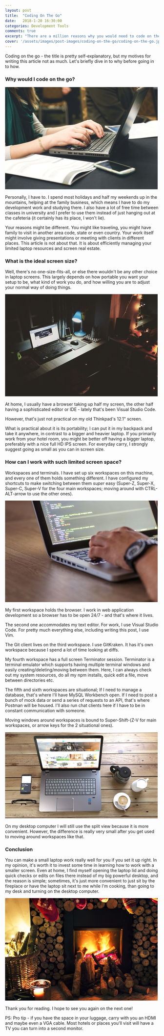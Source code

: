 ```yaml
---
layout: post
title:  "Coding On The Go"
date:   2018-1-20 16:30:00
categories: Development Tools
comments: true
excerpt: "There are a million reasons why you would need to code on the go. In this article, we'll dive mostly into the 'how'."
cover: '/assets/images/post-images/coding-on-the-go/coding-on-the-go.jpg'
---
```


Coding on the go - the title is pretty self-explanatory, but my motives for writing this article not as much. Let's briefly dive in to why before going in to how.

### Why would I code on the go?

![laptop](/assets/images/post-images/coding-on-the-go/laptop.jpg)

Personally, I have to. I spend most holidays and half my weekends up in the mountains, helping at the family business, which means I have to do my development work and studying there. I also have a lot of free time between classes in university and I prefer to use them instead of just hanging out at the cafeteria (it certainly has its place, I won't lie).

Your reasons might be different. You might like traveling, you might have family to visit in another area code, state or even country. Your work itself might involve giving presentations or meeting with clients in different places. This article is not about that. It is about efficiently managing your limited laptop resources and screen real estate.

### What is the ideal screen size?

Well, there's no one-size-fits-all, or else there wouldn't be any other choice in laptop screens. This largely depends on how portable you want your setup to be, what kind of work you do, and how willing you are to adjust your normal way of doing things.

![laptop cozy](/assets/images/post-images/coding-on-the-go/laptop-cozy.jpeg)

At home, I usually have a browser taking up half my screen, the other half having a sophisticated editor or IDE - lately that's been Visual Studio Code.

However, that's just not practical on my old Thinkpad's 12.1" screen.

What is practical about it is its portability; I can put it in my backpack and take it anywhere, in contrast to a bigger and heavier laptop. If you primarily work from your hotel room, you might be better off having a bigger laptop, preferably with a nice full HD IPS screen. For everyday carry, I strongly suggest going as small as you can in screen size.

### How can I work with such limited screen space?

Workspaces and terminals. I have set up six workspaces on this machine, and every one of them holds something different. I have configured my shortcuts to make switching between them *super* easy (Super-Z, Super-X, Super-C, Super-V for the four main workspaces; moving around with CTRL-ALT-arrow to use the other ones).

![laptop coding](/assets/images/post-images/coding-on-the-go/laptop-code.jpeg)

My first workspace holds the browser. I work in web application development so a browser has to be open 24/7 - and that's where it lives. 

The second one accommodates my text editor. For work, I use Visual Studio Code. For pretty much everything else, including writing this post, I use Vim.

The Git client lives on the third workspace. I use GitKraken. It has it's own workspace because I spend a lot of time looking at diffs.

My fourth workspace has a full screen Terminator session. Terminator is a terminal emulator which supports having multiple terminal windows and easily creating/deleting/moving between them. Here, I can always check out my system resources, do all my npm installs, quick edit a file, move between directories etc.

The fifth and sixth workspaces are situational; If I need to manage a database, that's where I'll have MySQL Workbench open. If I need to post a bunch of mock data or send a series of requests to an API, that's where Postman will be housed. I'll also run chat clients here if I have to be in constant communication with someone.

Moving windows around workspaces is bound to Super-Shift-(Z-V for main workspaces, or arrow keys for the 2 situational ones).

![laptop](/assets/images/post-images/coding-on-the-go/laptop2.jpeg)

On my desktop computer I will still use the split view because it is more convenient. However, the difference is really very small after you get used to moving around workspaces like that.

### Conclusion

You can make a small laptop work really well for you if you set it up right. In my opinion, it's worth it to invest some time in learning how to work with a smaller screen. Even at home, I find myself opening the laptop lid and doing quick checks or edits on files there instead of my big powerful desktop, and the reason is simple; sometimes, it's just more convenient to just sit by the fireplace or have the laptop sit next to me while I'm cooking, than going to my desk and turning on the desktop computer.

![fireplace](/assets/images/post-images/coding-on-the-go/fireplace.jpeg)

Thank you for reading. I hope to see you again on the next one!

PS: Pro tip - if you have the space in your luggage, carry with you an HDMI and maybe even a VGA cable. Most hotels or places you'll visit will have a TV you can turn into a second monitor. 
